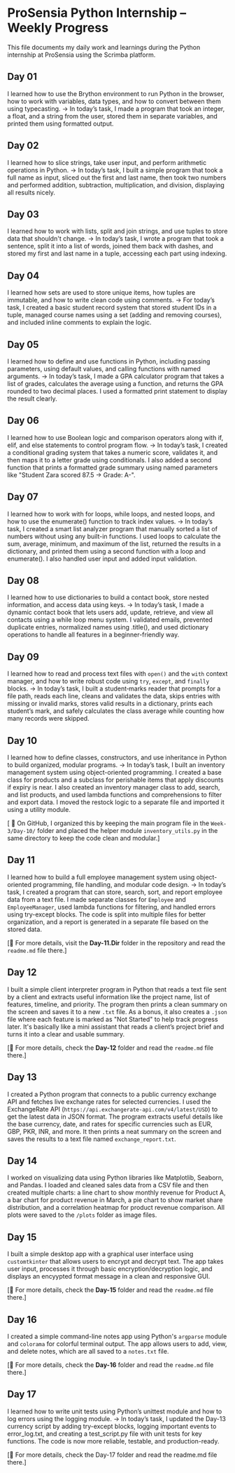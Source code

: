 # ProSensia Python Internship – Weekly Progress

This file documents my daily work and learnings during the Python internship at ProSensia using the Scrimba platform.

## Day 01  
I learned how to use the Brython environment to run Python in the browser, how to work with variables, data types, and how to convert between them using typecasting. 
-> In today’s task, I made a program that took an integer, a float, and a string from the user, stored them in separate variables, and printed them using formatted output.

## Day 02  
I learned how to slice strings, take user input, and perform arithmetic operations in Python. 
-> In today’s task, I built a simple program that took a full name as input, sliced out the first and last name, then took two numbers and performed addition, subtraction, multiplication, and division, displaying all results nicely.

## Day 03  
I learned how to work with lists, split and join strings, and use tuples to store data that shouldn't change.
-> In today’s task, I wrote a program that took a sentence, split it into a list of words, joined them back with dashes, and stored my first and last name in a tuple, accessing each part using indexing.

## Day 04  
I learned how sets are used to store unique items, how tuples are immutable, and how to write clean code using comments.
-> For today’s task, I created a basic student record system that stored student IDs in a tuple, managed course names using a set (adding and removing courses), and included inline comments to explain the logic.

## Day 05  
I learned how to define and use functions in Python, including passing parameters, using default values, and calling functions with named arguments.
-> In today’s task, I made a GPA calculator program that takes a list of grades, calculates the average using a function, and returns the GPA rounded to two decimal places. I used a formatted print statement to display the result clearly.


## Day 06  
I learned how to use Boolean logic and comparison operators along with if, elif, and else statements to control program flow.
-> In today’s task, I created a conditional grading system that takes a numeric score, validates it, and then maps it to a letter grade using conditionals. I also added a second function that prints a formatted grade summary using named parameters like "Student Zara scored 87.5 → Grade: A-".


## Day 07  
I learned how to work with for loops, while loops, and nested loops, and how to use the enumerate() function to track index values.
-> In today’s task, I created a smart list analyzer program that manually sorted a list of numbers without using any built-in functions. I used loops to calculate the sum, average, minimum, and maximum of the list, returned the results in a dictionary, and printed them using a second function with a loop and enumerate(). I also handled user input and added input validation.


## Day 08  
I learned how to use dictionaries to build a contact book, store nested information, and access data using keys. 
-> In today’s task, I made a dynamic contact book that lets users add, update, retrieve, and view all contacts using a while loop menu system. I validated emails, prevented duplicate entries, normalized names using   .title(), and used dictionary operations to handle all features in a beginner-friendly way.


## Day 09  
I learned how to read and process text files with `open()` and the `with` context manager, and how to write robust code using `try`, `except`, and `finally` blocks. 
-> In today’s task, I built a student‑marks reader that prompts for a file path, reads each line, cleans and validates the data, skips entries with missing or invalid marks, stores valid results in a dictionary, prints each student’s mark, and safely calculates the class average while counting how many records were skipped.


## Day 10  
I learned how to define classes, constructors, and use inheritance in Python to build organized, modular programs.
-> In today’s task, I built an inventory management system using object-oriented programming. I created a base class for products and a subclass for perishable items that apply discounts if expiry is near. I also created an inventory manager class to add, search, and list products, and used lambda functions and comprehensions to filter and export data. I moved the restock logic to a separate file and imported it using a utility module.

[ 📁 On GitHub, I organized this by keeping the main program file in the `Week-3/Day-10/` folder and placed the helper module `inventory_utils.py` in the same directory to keep the code clean and modular.]


## Day 11  
I learned how to build a full employee management system using object-oriented programming, file handling, and modular code design. 
-> In today’s task, I created a program that can store, search, sort, and report employee data from a text file. I made separate classes for `Employee` and `EmployeeManager`, used lambda functions for filtering, and handled errors using try-except blocks. The code is split into multiple files for better organization, and a report is generated in a separate file based on the stored data.

[📁 For more details, visit the **Day-11.Dir** folder in the repository and read the `readme.md` file there.]


## Day 12  
I built a simple client interpreter program in Python that reads a text file sent by a client and extracts useful information like the project name, list of features, timeline, and priority. The program then prints a clean summary on the screen and saves it to a new `.txt` file. As a bonus, it also creates a `.json` file where each feature is marked as "Not Started" to help track progress later. It's basically like a mini assistant that reads a client’s project brief and turns it into a clear and usable summary.

[📁 For more details, check the **Day-12** folder and read the `readme.md` file there.]


## Day 13  
I created a Python program that connects to a public currency exchange API and fetches live exchange rates for selected currencies. I used the ExchangeRate API (`https://api.exchangerate-api.com/v4/latest/USD`) to get the latest data in JSON format. The program extracts useful details like the base currency, date, and rates for specific currencies such as EUR, GBP, PKR, INR, and more. It then prints a neat summary on the screen and saves the results to a text file named `exchange_report.txt`.


## Day 14  
I worked on visualizing data using Python libraries like Matplotlib, Seaborn, and Pandas. I loaded and cleaned sales data from a CSV file and then created multiple charts: a line chart to show monthly revenue for Product A, a bar chart for product revenue in March, a pie chart to show market share distribution, and a correlation heatmap for product revenue comparison. All plots were saved to the `/plots` folder as image files.


## Day 15  
I built a simple desktop app with a graphical user interface using `customtkinter` that allows users to encrypt and decrypt text. The app takes user input, processes it through basic encryption/decryption logic, and displays an encyypted format message in a clean and responsive GUI.

[📁 For more details, check the **Day-15** folder and read the `readme.md` file there.]


## Day 16  
I created a simple command-line notes app using Python's `argparse` module and `colorama` for colorful terminal output. The app allows users to add, view, and delete notes, which are all saved to a `notes.txt` file.

[📁 For more details, check the **Day-16** folder and read the `readme.md` file there.]


## Day 17
I learned how to write unit tests using Python’s unittest module and how to log errors using the logging module.
-> In today’s task, I updated the Day-13 currency script by adding try-except blocks, logging important events to error_log.txt, and creating a test_script.py file with unit tests for key functions. The code is now more reliable, testable, and production-ready.

[📁 For more details, check the Day-17 folder and read the readme.md file there.]
